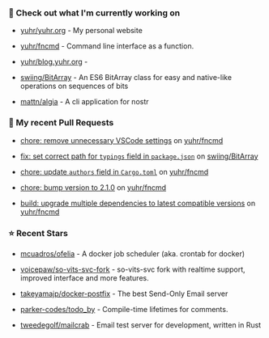 ### 👷 Check out what I'm currently working on



- [yuhr/yuhr.org](https://github.com/yuhr/yuhr.org) - My personal website

- [yuhr/fncmd](https://github.com/yuhr/fncmd) - Command line interface as a function.

- [yuhr/blog.yuhr.org](https://github.com/yuhr/blog.yuhr.org) - 

- [swiing/BitArray](https://github.com/swiing/BitArray) - An ES6 BitArray class for easy and native-like operations on sequences of bits 

- [mattn/algia](https://github.com/mattn/algia) - A cli application for nostr

### 🔨 My recent Pull Requests



- [chore: remove unnecessary VSCode settings](https://github.com/yuhr/fncmd/pull/56) on [yuhr/fncmd](https://github.com/yuhr/fncmd)

- [fix: set correct path for `typings` field in `package.json`](https://github.com/swiing/BitArray/pull/30) on [swiing/BitArray](https://github.com/swiing/BitArray)

- [chore: update `authors` field in `Cargo.toml`](https://github.com/yuhr/fncmd/pull/55) on [yuhr/fncmd](https://github.com/yuhr/fncmd)

- [chore: bump version to 2.1.0](https://github.com/yuhr/fncmd/pull/54) on [yuhr/fncmd](https://github.com/yuhr/fncmd)

- [build: upgrade multiple dependencies to latest compatible versions](https://github.com/yuhr/fncmd/pull/53) on [yuhr/fncmd](https://github.com/yuhr/fncmd)

### ⭐ Recent Stars



- [mcuadros/ofelia](https://github.com/mcuadros/ofelia) - A docker job scheduler (aka. crontab for docker)

- [voicepaw/so-vits-svc-fork](https://github.com/voicepaw/so-vits-svc-fork) - so-vits-svc fork with realtime support, improved interface and more features.

- [takeyamajp/docker-postfix](https://github.com/takeyamajp/docker-postfix) - The best Send-Only Email server

- [parker-codes/todo_by](https://github.com/parker-codes/todo_by) - Compile-time lifetimes for comments.

- [tweedegolf/mailcrab](https://github.com/tweedegolf/mailcrab) - Email test server for development, written in Rust